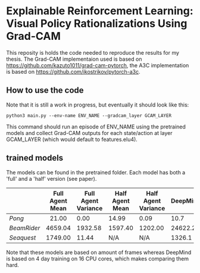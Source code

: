 # Explainable Reinforcement Learning: Visual Policy Rationalizations Using Grad-CAM
This reposity is holds the code needed to reproduce the results for my thesis.
The Grad-CAM implementaion used is based on https://github.com/kazuto1011/grad-cam-pytorch,
the A3C implementation is based on https://github.com/ikostrikov/pytorch-a3c.

## How to use the code
Note that it is still a work in progress, but eventually it should look like this:

```
python3 main.py --env-name ENV_NAME --gradcam_layer GCAM_LAYER
```

This command should run an episode of ENV_NAME using the pretrained models and collect Grad-CAM outputs
for each state/action at layer GCAM_LAYER (which would default to features.elu4).


## trained models
The models can be found in the pretrained folder. Each model has both a 'full' and a 'half' version (see paper).

|                    | Full Agent Mean | Full Agent Variance | Half Agent Mean | Half Agent Variance | DeepMind |
|--------------------|:---------------:|---------------------|-----------------|---------------------|----------|
| *Pong*      |           21.00 | 0.00                | 14.99           | 0.09                | 10.7         |
| *BeamRider* |         4659.04 | 1932.58             | 1597.40         | 1202.00             | 24622.2         |
| *Seaquest*  |         1749.00 | 11.44               | N/A             | N/A                 | 1326.1         |


Note that these models are based on amount of frames whereas DeepMind is based on 4 day training on 16 CPU cores, which
makes comparing them hard.
